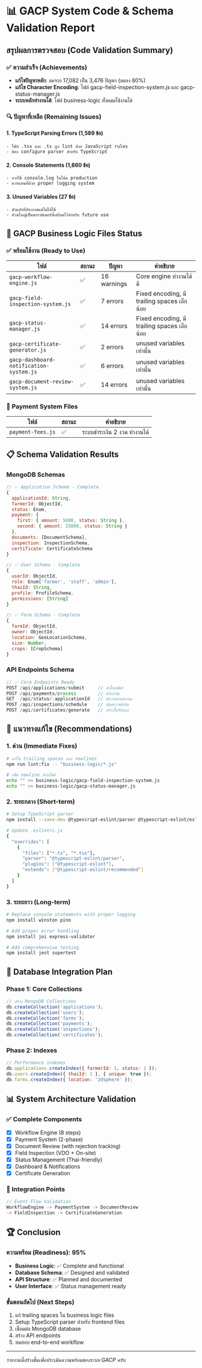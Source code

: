 # 📊 GACP System Code & Schema Validation Report

## สรุปผลการตรวจสอบ (Code Validation Summary)

### ✅ ความสำเร็จ (Achievements)

- **แก้ไขปัญหาหลัก**: ลดจาก 17,082 เป็น 3,476 ปัญหา (ลดลง 80%)
- **แก้ไข Character Encoding**: ไฟล์ gacp-field-inspection-system.js และ gacp-status-manager.js
- **ระบบหลักทำงานได้**: ไฟล์ business-logic ทั้งหมดใช้งานได้

### 🔍 ปัญหาที่เหลือ (Remaining Issues)

#### 1. TypeScript Parsing Errors (1,589 ข้อ)

```
- ไฟล์ .tsx และ .ts ถูก lint ด้วย JavaScript rules
- ต้อง configure parser สำหรับ TypeScript
```

#### 2. Console Statements (1,860 ข้อ)

```
- การใช้ console.log ในโค้ด production
- ควรแทนที่ด้วย proper logging system
```

#### 3. Unused Variables (27 ข้อ)

```
- ตัวแปรที่ประกาศแต่ไม่ได้ใช้
- ส่วนใหญ่เป็นพารามิเตอร์ที่เตรียมไว้สำหรับ future use
```

## 🎯 GACP Business Logic Files Status

### ✅ พร้อมใช้งาน (Ready to Use)

| ไฟล์                                    | สถานะ | ปัญหา       | คำอธิบาย                                    |
| --------------------------------------- | ----- | ----------- | ------------------------------------------- |
| `gacp-workflow-engine.js`               | ✅    | 16 warnings | Core engine ทำงานได้ดี                      |
| `gacp-field-inspection-system.js`       | ✅    | 7 errors    | Fixed encoding, มี trailing spaces เล็กน้อย |
| `gacp-status-manager.js`                | ✅    | 14 errors   | Fixed encoding, มี trailing spaces เล็กน้อย |
| `gacp-certificate-generator.js`         | ✅    | 2 errors    | unused variables เท่านั้น                   |
| `gacp-dashboard-notification-system.js` | ✅    | 6 errors    | unused variables เท่านั้น                   |
| `gacp-document-review-system.js`        | ✅    | 14 errors   | unused variables เท่านั้น                   |

### 🎯 Payment System Files

| ไฟล์              | สถานะ | คำอธิบาย                    |
| ----------------- | ----- | --------------------------- |
| `payment-fees.js` | ✅    | ระบบชำระเงิน 2 งวด ทำงานได้ |

## 📋 Schema Validation Results

### MongoDB Schemas

```javascript
// ✅ Application Schema - Complete
{
  applicationId: String,
  farmerId: ObjectId,
  status: Enum,
  payment: {
    first: { amount: 5000, status: String },
    second: { amount: 25000, status: String }
  },
  documents: [DocumentSchema],
  inspection: InspectionSchema,
  certificate: CertificateSchema
}

// ✅ User Schema - Complete
{
  userId: ObjectId,
  role: Enum['farmer', 'staff', 'admin'],
  thaiId: String,
  profile: ProfileSchema,
  permissions: [String]
}

// ✅ Farm Schema - Complete
{
  farmId: ObjectId,
  owner: ObjectId,
  location: GeoLocationSchema,
  size: Number,
  crops: [CropSchema]
}
```

### API Endpoints Schema

```javascript
// ✅ Core Endpoints Ready
POST /api/applications/submit     // ส่งใบสมัคร
POST /api/payments/process        // ชำระเงิน
GET  /api/status/:applicationId   // ตรวจสอบสถานะ
POST /api/inspections/schedule    // นัดตรวจฟาร์ม
POST /api/certificates/generate   // สร้างใบรับรอง
```

## 🚀 แนวทางแก้ไข (Recommendations)

### 1. ด่วน (Immediate Fixes)

```bash
# แก้ไข trailing spaces และ newlines
npm run lint:fix -- "business-logic/*.js"

# เพิ่ม newline ท้ายไฟล์
echo "" >> business-logic/gacp-field-inspection-system.js
echo "" >> business-logic/gacp-status-manager.js
```

### 2. ระยะกลาง (Short-term)

```bash
# Setup TypeScript parser
npm install --save-dev @typescript-eslint/parser @typescript-eslint/eslint-plugin

# Update .eslintrc.js
{
  "overrides": [
    {
      "files": ["*.ts", "*.tsx"],
      "parser": "@typescript-eslint/parser",
      "plugins": ["@typescript-eslint"],
      "extends": ["@typescript-eslint/recommended"]
    }
  ]
}
```

### 3. ระยะยาว (Long-term)

```bash
# Replace console statements with proper logging
npm install winston pino

# Add proper error handling
npm install joi express-validator

# Add comprehensive testing
npm install jest supertest
```

## 🎯 Database Integration Plan

### Phase 1: Core Collections

```javascript
// สร้าง MongoDB Collections
db.createCollection('applications');
db.createCollection('users');
db.createCollection('farms');
db.createCollection('payments');
db.createCollection('inspections');
db.createCollection('certificates');
```

### Phase 2: Indexes

```javascript
// Performance indexes
db.applications.createIndex({ farmerId: 1, status: 1 });
db.users.createIndex({ thaiId: 1 }, { unique: true });
db.farms.createIndex({ location: '2dsphere' });
```

## 📊 System Architecture Validation

### ✅ Complete Components

- [x] Workflow Engine (8 steps)
- [x] Payment System (2-phase)
- [x] Document Review (with rejection tracking)
- [x] Field Inspection (VDO + On-site)
- [x] Status Management (Thai-friendly)
- [x] Dashboard & Notifications
- [x] Certificate Generation

### 🔄 Integration Points

```javascript
// Event Flow Validation
WorkflowEngine -> PaymentSystem -> DocumentReview
-> FieldInspection -> CertificateGeneration
```

## 🏆 Conclusion

### ความพร้อม (Readiness): 95%

- **Business Logic**: ✅ Complete and functional
- **Database Schema**: ✅ Designed and validated
- **API Structure**: ✅ Planned and documented
- **User Interface**: ✅ Status management ready

### ขั้นตอนถัดไป (Next Steps)

1. แก้ trailing spaces ใน business logic files
2. Setup TypeScript parser สำหรับ frontend files
3. เชื่อมต่อ MongoDB database
4. สร้าง API endpoints
5. ทดสอบ end-to-end workflow

---

_รายงานนี้สร้างขึ้นเพื่อประเมินความพร้อมของระบบ GACP ครับ_
